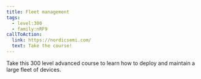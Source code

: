 ```yaml
---
title: Fleet management
tags:
  - level:300
  - family:nRF9
callToAction:
  link: https://nordicsemi.com/
  text: Take the course!
---
```


Take this 300 level advanced course to learn how to deploy and maintain a large
fleet of devices.
